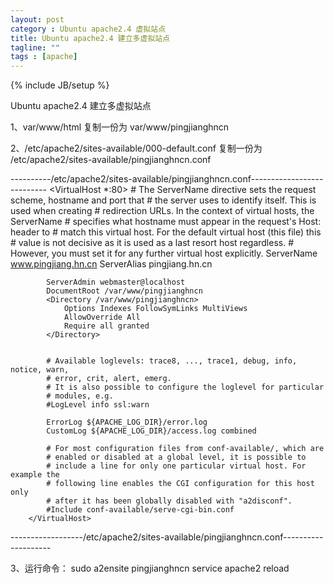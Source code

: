 ```yaml
---
layout: post
category : Ubuntu apache2.4 虚拟站点
title: Ubuntu apache2.4 建立多虚拟站点
tagline: ""
tags : [apache]
---
```

{% include JB/setup %}


Ubuntu apache2.4 建立多虚拟站点

1、var/www/html 复制一份为 var/www/pingjianghncn

2、/etc/apache2/sites-available/000-default.conf 复制一份为 /etc/apache2/sites-available/pingjianghncn.conf

----------/etc/apache2/sites-available/pingjianghncn.conf---------------------------
		<VirtualHost *:80>
			# The ServerName directive sets the request scheme, hostname and port that
			# the server uses to identify itself. This is used when creating
			# redirection URLs. In the context of virtual hosts, the ServerName
			# specifies what hostname must appear in the request's Host: header to
			# match this virtual host. For the default virtual host (this file) this
			# value is not decisive as it is used as a last resort host regardless.
			# However, you must set it for any further virtual host explicitly.
			ServerName www.pingjiang.hn.cn
			ServerAlias pingjiang.hn.cn

			ServerAdmin webmaster@localhost
			DocumentRoot /var/www/pingjianghncn
			<Directory /var/www/pingjianghncn>
				Options Indexes FollowSymLinks MultiViews
				AllowOverride All
				Require all granted
			</Directory>


			# Available loglevels: trace8, ..., trace1, debug, info, notice, warn,
			# error, crit, alert, emerg.
			# It is also possible to configure the loglevel for particular
			# modules, e.g.
			#LogLevel info ssl:warn

			ErrorLog ${APACHE_LOG_DIR}/error.log
			CustomLog ${APACHE_LOG_DIR}/access.log combined

			# For most configuration files from conf-available/, which are
			# enabled or disabled at a global level, it is possible to
			# include a line for only one particular virtual host. For example the
			# following line enables the CGI configuration for this host only
			# after it has been globally disabled with "a2disconf".
			#Include conf-available/serve-cgi-bin.conf
		</VirtualHost>

------------------/etc/apache2/sites-available/pingjianghncn.conf--------------------

3、运行命令：
sudo a2ensite pingjianghncn
service apache2 reload
